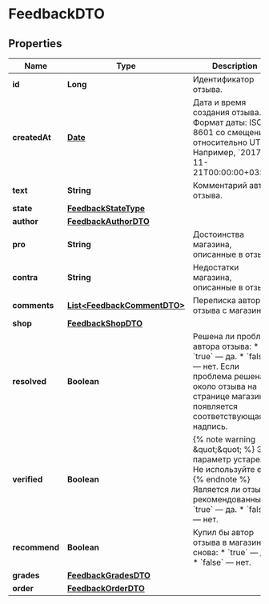 

# FeedbackDTO

## Properties

Name | Type | Description | Notes
------------ | ------------- | ------------- | -------------
**id** | **Long** | Идентификатор отзыва. |  [optional]
**createdAt** | [**Date**](Date.md) | Дата и время создания отзыва.  Формат даты: ISO 8601 со смещением относительно UTC. Например, &#x60;2017-11-21T00:00:00+03:00&#x60;.  |  [optional]
**text** | **String** | Комментарий автора отзыва. |  [optional]
**state** | [**FeedbackStateType**](FeedbackStateType.md) |  |  [optional]
**author** | [**FeedbackAuthorDTO**](FeedbackAuthorDTO.md) |  |  [optional]
**pro** | **String** | Достоинства магазина, описанные в отзыве. |  [optional]
**contra** | **String** | Недостатки магазина, описанные в отзыве. |  [optional]
**comments** | [**List&lt;FeedbackCommentDTO&gt;**](FeedbackCommentDTO.md) | Переписка автора отзыва с магазином. | 
**shop** | [**FeedbackShopDTO**](FeedbackShopDTO.md) |  |  [optional]
**resolved** | **Boolean** | Решена ли проблема автора отзыва:  * &#x60;true&#x60; — да. * &#x60;false&#x60; — нет.  Если проблема решена, около отзыва на странице магазина появляется соответствующая надпись.  |  [optional]
**verified** | **Boolean** | {% note warning \&quot;\&quot; %}  Этот параметр устарел. Не используйте его.  {% endnote %}  Является ли отзыв рекомендованным:  * &#x60;true&#x60; — да. * &#x60;false&#x60; — нет.  |  [optional]
**recommend** | **Boolean** | Купил бы автор отзыва в магазине снова:  * &#x60;true&#x60; — да. * &#x60;false&#x60; — нет.  |  [optional]
**grades** | [**FeedbackGradesDTO**](FeedbackGradesDTO.md) |  |  [optional]
**order** | [**FeedbackOrderDTO**](FeedbackOrderDTO.md) |  |  [optional]




